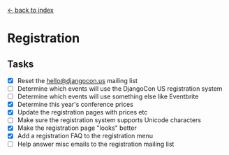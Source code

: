 [<- back to index](../README.md)

# Registration

## Tasks

- [x] Reset the hello@djangocon.us mailing list
- [ ] Determine which events will use the DjangoCon US registration system
- [ ] Determine which events will use something else like Eventbrite
- [x] Determine this year's conference prices
- [x] Update the registration pages with prices etc
- [ ] Make sure the registration system supports Unicode characters
- [x] Make the registration page "looks" better
- [x] Add a registration FAQ to the registration menu
- [ ] Help answer misc emails to the registration mailing list
